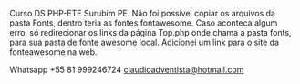 Curso DS PHP-ETE Surubim PE.
Não foi possivel copiar os arquivos da pasta Fonts, dentro teria as fontes fontawesome.
Caso aconteca algum erro, só redirecionar os links da página Top.php onde chama a pasta fonts, para sua pasta de fonte awesome local.
Adicionei um link para o site da fonteawesome na web.

Whatsapp +55 81 999246724
claudioadventista@hotmail.com

